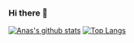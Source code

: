 ### Hi there 👋

<!--
**SaeedAnas/SaeedAnas** is a ✨ _special_ ✨ repository because its `README.md` (this file) appears on your GitHub profile.

Here are some ideas to get you started:

- 🔭 I’m currently working on ...
- 🌱 I’m currently learning ...
- 👯 I’m looking to collaborate on ...
- 🤔 I’m looking for help with ...
- 💬 Ask me about ...
- 📫 How to reach me: ...
- 😄 Pronouns: ...
- ⚡ Fun fact: ...
-->
[![Anas's github stats](https://github-readme-stats.vercel.app/api?username=SaeedAnas)](https://github.com/anuraghazra/github-readme-stats)
[![Top Langs](https://github-readme-stats.vercel.app/api/top-langs/?username=SaeedAnas&hide=java,javascript,html)](https://github.com/anuraghazra/github-readme-stats)
